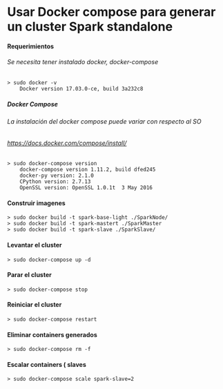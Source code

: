 # Usar Docker compose para generar un cluster Spark standalone

#### Requerimientos

###### Se necesita tener instalado docker, docker-compose

``` 
> sudo docker -v
    Docker version 17.03.0-ce, build 3a232c8
``` 
##### Docker Compose
###### La instalación del docker compose puede variar con respecto al SO
###### https://docs.docker.com/compose/install/ 

``` 
> sudo docker-compose version
    docker-compose version 1.11.2, build dfed245
    docker-py version: 2.1.0
    CPython version: 2.7.13
    OpenSSL version: OpenSSL 1.0.1t  3 May 2016
``` 

#### Construir imagenes 


``` 
> sudo docker build -t spark-base-light ./SparkNode/
> sudo docker build -t spark-mastert ./SparkMaster
> sudo docker build -t spark-slave ./SparkSlave/

``` 

#### Levantar el cluster

``` 
> sudo docker-compose up -d
``` 

#### Parar el cluster

``` 
> sudo docker-compose stop
``` 

#### Reiniciar el cluster

``` 
> sudo docker-compose restart
``` 

#### Eliminar containers generados

``` 
> sudo docker-compose rm -f
``` 

#### Escalar  containers ( slaves

``` 
> sudo docker-compose scale spark-slave=2
``` 











